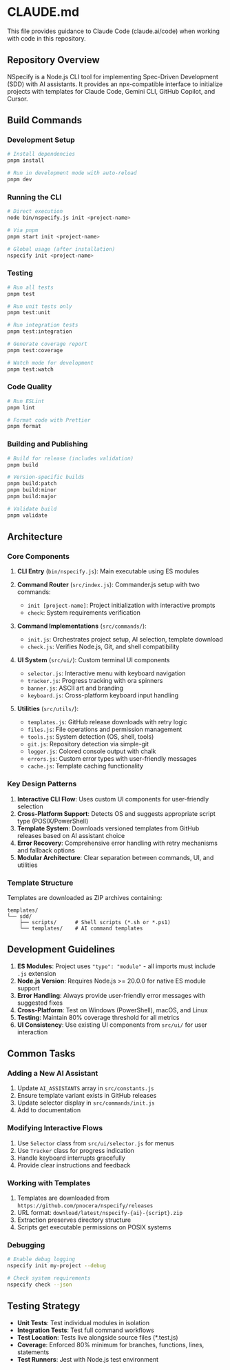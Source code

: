 # CLAUDE.md

This file provides guidance to Claude Code (claude.ai/code) when working with code in this repository.

## Repository Overview

NSpecify is a Node.js CLI tool for implementing Spec-Driven Development (SDD) with AI assistants. It provides an npx-compatible interface to initialize projects with templates for Claude Code, Gemini CLI, GitHub Copilot, and Cursor.

## Build Commands

### Development Setup
```bash
# Install dependencies
pnpm install

# Run in development mode with auto-reload
pnpm dev
```

### Running the CLI
```bash
# Direct execution
node bin/nspecify.js init <project-name>

# Via pnpm
pnpm start init <project-name>

# Global usage (after installation)
nspecify init <project-name>
```

### Testing
```bash
# Run all tests
pnpm test

# Run unit tests only
pnpm test:unit

# Run integration tests
pnpm test:integration

# Generate coverage report
pnpm test:coverage

# Watch mode for development
pnpm test:watch
```

### Code Quality
```bash
# Run ESLint
pnpm lint

# Format code with Prettier
pnpm format
```

### Building and Publishing
```bash
# Build for release (includes validation)
pnpm build

# Version-specific builds
pnpm build:patch
pnpm build:minor
pnpm build:major

# Validate build
pnpm validate
```

## Architecture

### Core Components

1. **CLI Entry** (`bin/nspecify.js`): Main executable using ES modules
2. **Command Router** (`src/index.js`): Commander.js setup with two commands:
   - `init [project-name]`: Project initialization with interactive prompts
   - `check`: System requirements verification

3. **Command Implementations** (`src/commands/`):
   - `init.js`: Orchestrates project setup, AI selection, template download
   - `check.js`: Verifies Node.js, Git, and shell compatibility

4. **UI System** (`src/ui/`): Custom terminal UI components
   - `selector.js`: Interactive menu with keyboard navigation
   - `tracker.js`: Progress tracking with ora spinners
   - `banner.js`: ASCII art and branding
   - `keyboard.js`: Cross-platform keyboard input handling

5. **Utilities** (`src/utils/`):
   - `templates.js`: GitHub release downloads with retry logic
   - `files.js`: File operations and permission management
   - `tools.js`: System detection (OS, shell, tools)
   - `git.js`: Repository detection via simple-git
   - `logger.js`: Colored console output with chalk
   - `errors.js`: Custom error types with user-friendly messages
   - `cache.js`: Template caching functionality

### Key Design Patterns

1. **Interactive CLI Flow**: Uses custom UI components for user-friendly selection
2. **Cross-Platform Support**: Detects OS and suggests appropriate script type (POSIX/PowerShell)
3. **Template System**: Downloads versioned templates from GitHub releases based on AI assistant choice
4. **Error Recovery**: Comprehensive error handling with retry mechanisms and fallback options
5. **Modular Architecture**: Clear separation between commands, UI, and utilities

### Template Structure

Templates are downloaded as ZIP archives containing:
```
templates/
└── sdd/
    ├── scripts/      # Shell scripts (*.sh or *.ps1)
    └── templates/    # AI command templates
```

## Development Guidelines

1. **ES Modules**: Project uses `"type": "module"` - all imports must include `.js` extension
2. **Node.js Version**: Requires Node.js >= 20.0.0 for native ES module support
3. **Error Handling**: Always provide user-friendly error messages with suggested fixes
4. **Cross-Platform**: Test on Windows (PowerShell), macOS, and Linux
5. **Testing**: Maintain 80% coverage threshold for all metrics
6. **UI Consistency**: Use existing UI components from `src/ui/` for user interaction

## Common Tasks

### Adding a New AI Assistant
1. Update `AI_ASSISTANTS` array in `src/constants.js`
2. Ensure template variant exists in GitHub releases
3. Update selector display in `src/commands/init.js`
4. Add to documentation

### Modifying Interactive Flows
1. Use `Selector` class from `src/ui/selector.js` for menus
2. Use `Tracker` class for progress indication
3. Handle keyboard interrupts gracefully
4. Provide clear instructions and feedback

### Working with Templates
1. Templates are downloaded from `https://github.com/pnocera/nspecify/releases`
2. URL format: `download/latest/nspecify-{ai}-{script}.zip`
3. Extraction preserves directory structure
4. Scripts get executable permissions on POSIX systems

### Debugging
```bash
# Enable debug logging
nspecify init my-project --debug

# Check system requirements
nspecify check --json
```

## Testing Strategy

- **Unit Tests**: Test individual modules in isolation
- **Integration Tests**: Test full command workflows
- **Test Location**: Tests live alongside source files (*.test.js)
- **Coverage**: Enforced 80% minimum for branches, functions, lines, statements
- **Test Runners**: Jest with Node.js test environment